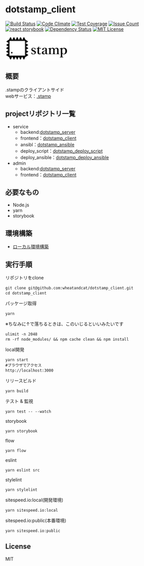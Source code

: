 # dotstamp_client

[![Build Status](https://api.travis-ci.org/wheatandcat/dotstamp_client.svg?branch=master)](https://travis-ci.org/wheatandcat/dotstamp_client)
[![Code Climate](https://codeclimate.com/github/wheatandcat/dotstamp_client/badges/gpa.svg)](https://codeclimate.com/github/wheatandcat/dotstamp_client)
[![Test Coverage](https://codeclimate.com/github/wheatandcat/dotstamp_client/badges/coverage.svg)](https://codeclimate.com/github/wheatandcat/dotstamp_client/coverage)
[![Issue Count](https://codeclimate.com/github/wheatandcat/dotstamp_client/badges/issue_count.svg)](https://codeclimate.com/github/wheatandcat/dotstamp_client)
[![react storybook](https://img.shields.io/badge/react--storybook-public-green.svg)](https://wheatandcat.github.io/dotstamp_client/?selectedKind=Bllon&selectedStory=text)
[![Dependency Status](https://gemnasium.com/badges/github.com/wheatandcat/dotstamp_client.svg)](https://gemnasium.com/github.com/wheatandcat/dotstamp_client)
[![MIT License](http://img.shields.io/badge/license-MIT-green.svg?style=flat)](LICENSE)

<img src="https://raw.githubusercontent.com/wheatandcat/dotstamp_client/master/dist/images/common/about.png" data-canonical-src="https://raw.githubusercontent.com/wheatandcat/dotstamp_client/master/dist/images/common/about.png" width="200" />

## 概要
.stampのクライアントサイド　  
webサービス：[.stamp](http://dotstamp.com/)

## projectリポジトリ一覧
* service
  * backend:[dotstamp_server](https://github.com/wheatandcat/dotstamp_server)
  * frontend：[dotstamp_client](https://github.com/wheatandcat/dotstamp_client)
  * ansibl：[dotstamp_ansible](https://github.com/wheatandcat/dotstamp_ansible)
  * deploy_script：[dotstamp_deploy_script](https://github.com/wheatandcat/dotstamp_deploy_script)
  * deploy_ansible：[dotstamp_deploy_ansible](https://github.com/wheatandcat/dotstamp_deploy_ansible)
* admin
  * backend:[dotstamp_server](https://github.com/wheatandcat/dotstamp_admin_server)
  * frontend：[dotstamp_client](https://github.com/wheatandcat/dotstamp_admin_client)

## 必要なもの
* Node.js
* yarn
* storybook
## 環境構築
* [ローカル環境構築](https://github.com/wheatandcat/dotstamp_ansible#ローカル環境構築手順-)
## 実行手順
リポジトリをclone
```
git clone git@github.com:wheatandcat/dotstamp_client.git
cd dotstamp_client
```
パッケージ取得
```
yarn
```
※ちなみに↑で落ちるときは、このいじるといいみたいです
```
ulimit -n 2048
rm -rf node_modules/ && npm cache clean && npm install
```
local開発
```
yarn start
#ブラウザでアクセス
http://localhost:3000
```
リリースビルド
```
yarn build
```
テスト & 監視
```
yarn test -- --watch
```
storybook
```
yarn storybook
```
flow
```
yarn flow
```
eslint
```
yarn eslint src
```
stylelint
```
yarn stylelint
```
sitespeed.io:local(開発環境)
```
yarn sitespeed.io:local
```
sitespeed.io:public(本番環境)
```
yarn sitespeed.io:public
```

## License
MIT
